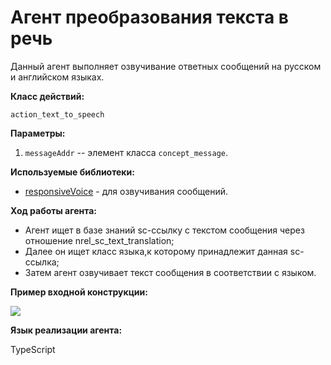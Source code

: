 # Агент преобразования текста в речь

Данный агент выполняет озвучивание ответных сообщений на русском и английском языках.

**Класс действий:**

`action_text_to_speech`

**Параметры:**

1. `messageAddr` -- элемент класса `concept_message`.

**Используемые библиотеки:**

* [responsiveVoice](https://responsivevoice.org/) - для озвучивания сообщений.

**Ход работы агента:**

* Агент ищет в базе знаний sc-ссылку с текстом сообщения через отношение nrel_sc_text_translation;
* Далее он ищет класс языка,к которому принадлежит данная sc-ссылка;
* Затем агент озвучивает текст сообщения в соответствии с языком.

**Пример входной конструкции:**

<img src="../images/audioAgentInput.png"></img>

**Язык реализации агента:**

TypeScript

